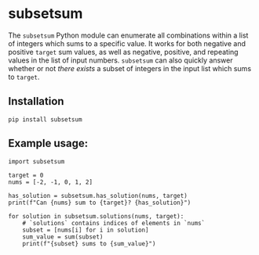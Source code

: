 # subsetsum

The `subsetsum` Python module can enumerate all combinations within a list of integers which sums to a specific value. It works for both negative and positive `target` sum values, as well as negative, positive, and repeating values in the list of input numbers. `subsetsum` can also quickly answer whether or not _there exists_ a subset of integers in the input list which sums to `target`.

## Installation

```
pip install subsetsum
```

## Example usage:

```
import subsetsum

target = 0
nums = [-2, -1, 0, 1, 2]

has_solution = subsetsum.has_solution(nums, target)
print(f"Can {nums} sum to {target}? {has_solution}")

for solution in subsetsum.solutions(nums, target):
    # `solutions` contains indices of elements in `nums`
    subset = [nums[i] for i in solution]
    sum_value = sum(subset)
    print(f"{subset} sums to {sum_value}")
```
